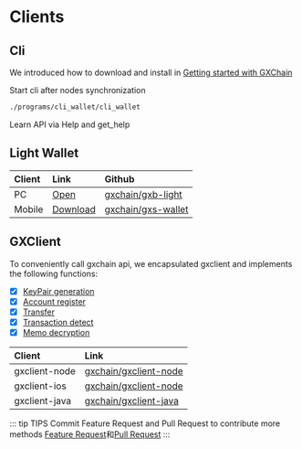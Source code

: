 # Clients

## Cli

We introduced how to download and install in [Getting started with GXChain](/guide/#install)

Start cli after nodes synchronization

``` bash
./programs/cli_wallet/cli_wallet
```

Learn API via Help and get_help

## Light Wallet
| Client | Link | Github |
| :-- | :-- | :-- |
| PC | [Open](https://wallet.gxb.io) | [gxchain/gxb-light](https://github.com/gxchain/gxb-light) |
| Mobile | [Download](https://blockcity.gxb.io/download) | [gxchain/gxs-wallet](https://github.com/gxchain/gxs-wallet) |


## GXClient

To conveniently call gxchain api, we encapsulated gxclient and implements the following functions:

- [x] [KeyPair generation](https://github.com/gxchain/gxclient-node#2-keypair-generation)
- [x] [Account register](https://github.com/gxchain/gxclient-node#3-account-register)
- [x] [Transfer](https://github.com/gxchain/gxclient-node#4-transfer)
- [x] [Transaction detect](https://github.com/gxchain/gxclient-node#1-transaction-detect)
- [x] [Memo decryption](https://github.com/gxchain/gxclient-node#1-transaction-detect)

| Client | Link |
| :-- | :-- |
| gxclient-node | [gxchain/gxclient-node](https://github.com/gxchain/gxclient-node) |
| gxclient-ios | [gxchain/gxclient-node](https://github.com/gxchain/gxclient-ios) |
| gxclient-java | [gxchain/gxclient-java](https://github.com/gxchain/gxclient-java) |

::: tip TIPS
Commit Feature Request and Pull Request to contribute more methods [Feature Request](https://github.com/gxchain/gxclient-node/issues/new?template=feature_request.md)和[Pull Request](https://github.com/gxchain/gxclient-node)
:::
